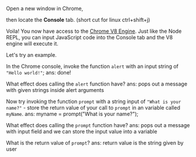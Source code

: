 Open a new window in Chrome,

then locate the **Console** tab. (short cut for linux ctrl+shift+j)

Voila! You now have access to the [Chrome V8 Engine](https://www.cloudflare.com/en-gb/learning/serverless/glossary/what-is-chrome-v8/).
Just like the Node REPL, you can input JavaScript code into the Console tab and the V8 engine will execute it.

Let's try an example.

In the Chrome console,
invoke the function `alert` with an input string of `"Hello world!"`;
ans: done!

What effect does calling the `alert` function have?
ans: pops out a message with given strings inside alert arguments

Now try invoking the function `prompt` with a string input of `"What is your name?"` - store the return value of your call to `prompt` in an variable called `myName`.
ans: myname = prompt("What is your name?");

What effect does calling the `prompt` function have?
ans: pops out a message with input field and we can store the input value into a variable

What is the return value of `prompt`?
ans: return value is the string given by user
